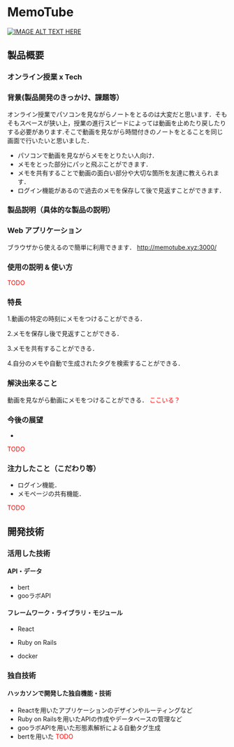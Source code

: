 # MemoTube

[![IMAGE ALT TEXT HERE](https://jphacks.com/wp-content/uploads/2020/09/JPHACKS2020_ogp.jpg)](https://www.youtube.com/watch?v=G5rULR53uMk)

## 製品概要
### オンライン授業 x Tech
### 背景(製品開発のきっかけ、課題等）
オンライン授業でパソコンを見ながらノートをとるのは大変だと思います．そもそもスペースが狭い上，授業の進行スピードによっては動画を止めたり戻したりする必要があります.そこで動画を見ながら時間付きのノートをとることを同じ画面で行いたいと思いました．
* パソコンで動画を見ながらメモをとりたい人向け．
* メモをとった部分にパッと飛ぶことができます．
* メモを共有することで動画の面白い部分や大切な箇所を友達に教えられます．
* ログイン機能があるので過去のメモを保存して後で見返すことができます．

### 製品説明（具体的な製品の説明）
### Web アプリケーション
ブラウザから使えるので簡単に利用できます．
http://memotube.xyz:3000/

### 使用の説明 & 使い方
<span style="color: red">TODO</span>

### 特長
 1.動画の特定の時刻にメモをつけることができる．

 2.メモを保存し後で見返すことができる．

 3.メモを共有することができる．

 4.自分のメモや自動で生成されたタグを検索することができる．

### 解決出来ること
動画を見ながら動画にメモをつけることができる．
<span style="color: red">ここいる？</span>

### 今後の展望
* 
<span style="color: red">TODO</span>

### 注力したこと（こだわり等）
* ログイン機能．
* メモページの共有機能．

<span style="color: red">TODO</span>

## 開発技術
### 活用した技術
#### API・データ
* bert
* gooラボAPI

#### フレームワーク・ライブラリ・モジュール
* React

* Ruby on Rails
* docker
<!--
#### デバイス
* Web
*
-->
### 独自技術
#### ハッカソンで開発した独自機能・技術
* Reactを用いたアプリケーションのデザインやルーティングなど
* Ruby on Railsを用いたAPIの作成やデータベースの管理など
* gooラボAPIを用いた形態素解析による自動タグ生成
* bertを用いた <span style="color: red">TODO</span>

<!--
#### 製品に取り入れた研究内容（データ・ソフトウェアなど）（※アカデミック部門の場合のみ提出必須）
* 
* 
-->
